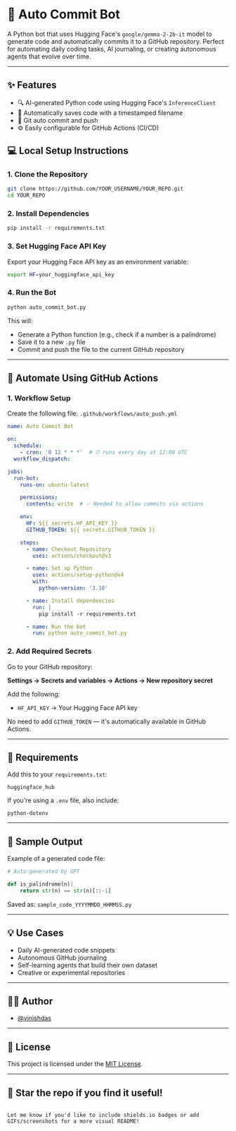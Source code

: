 
 
# 🤖 Auto Commit Bot

A Python bot that uses Hugging Face's `google/gemma-2-2b-it` model to generate code and automatically commits it to a GitHub repository. Perfect for automating daily coding tasks, AI journaling, or creating autonomous agents that evolve over time.

---

## ✨ Features

- 🔍 AI-generated Python code using Hugging Face's `InferenceClient`
- 📂 Automatically saves code with a timestamped filename
- 📌 Git auto commit and push
- ⚙️ Easily configurable for GitHub Actions (CI/CD)

 
## 💻 Local Setup Instructions

### 1. Clone the Repository

```bash
git clone https://github.com/YOUR_USERNAME/YOUR_REPO.git
cd YOUR_REPO
```

### 2. Install Dependencies

```bash
pip install -r requirements.txt
```

### 3. Set Hugging Face API Key

Export your Hugging Face API key as an environment variable:

```bash
export HF=your_huggingface_api_key
```

### 4. Run the Bot

```bash
python auto_commit_bot.py
```

This will:
- Generate a Python function (e.g., check if a number is a palindrome)
- Save it to a new `.py` file
- Commit and push the file to the current GitHub repository

---

## 🔁 Automate Using GitHub Actions

### 1. Workflow Setup

Create the following file: `.github/workflows/auto_push.yml`

```yaml
name: Auto Commit Bot

on:
  schedule:
    - cron: '0 12 * * *'  # ⏰ runs every day at 12:00 UTC
  workflow_dispatch:

jobs:
  run-bot:
    runs-on: ubuntu-latest

    permissions:
      contents: write  # ✅ Needed to allow commits via actions

    env:
      HF: ${{ secrets.HF_API_KEY }}
      GITHUB_TOKEN: ${{ secrets.GITHUB_TOKEN }}

    steps:
      - name: Checkout Repository
        uses: actions/checkout@v3

      - name: Set up Python
        uses: actions/setup-python@v4
        with:
          python-version: '3.10'

      - name: Install dependencies
        run: |
          pip install -r requirements.txt

      - name: Run the bot
        run: python auto_commit_bot.py
```

### 2. Add Required Secrets

Go to your GitHub repository:

**Settings → Secrets and variables → Actions → New repository secret**

Add the following:

- `HF_API_KEY` → Your Hugging Face API key

No need to add `GITHUB_TOKEN` — it's automatically available in GitHub Actions.

---

## 📜 Requirements

Add this to your `requirements.txt`:

```
huggingface_hub
```

If you're using a `.env` file, also include:

```
python-dotenv
```

---

## 🧪 Sample Output

Example of a generated code file:

```python
# Auto-generated by GPT

def is_palindrome(n):
    return str(n) == str(n)[::-1]
```

Saved as: `sample_code_YYYYMMDD_HHMMSS.py`

---

## 💡 Use Cases

- Daily AI-generated code snippets
- Autonomous GitHub journaling
- Self-learning agents that build their own dataset
- Creative or experimental repositories

---

## 🙋‍♂️ Author

- [@vinishdas](https://github.com/vinishdas)

---

## 📄 License

This project is licensed under the [MIT License](LICENSE).

---

## 🌟 Star the repo if you find it useful!
```

Let me know if you'd like to include shields.io badges or add GIFs/screenshots for a more visual README!
